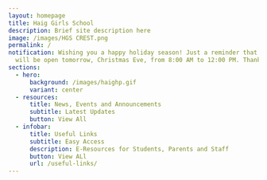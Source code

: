 ```yaml
---
layout: homepage
title: Haig Girls School
description: Brief site description here
image: /images/HGS CREST.png
permalink: /
notification: Wishing you a happy holiday season! Just a reminder that school
  will be open tomorrow, Christmas Eve, from 8:00 AM to 12:00 PM. Thank you.
sections:
  - hero:
      background: /images/haighp.gif
      variant: center
  - resources:
      title: News, Events and Announcements
      subtitle: Latest Updates
      button: View All
  - infobar:
      title: Useful Links
      subtitle: Easy Access
      description: E-Resources for Students, Parents and Staff
      button: View ALl
      url: /useful-links/
---
```

